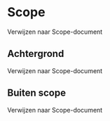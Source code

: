 # Scope

<aside class="note">Verwijzen naar Scope-document</aside>

## Achtergrond

<aside class="note">Verwijzen naar Scope-document</aside>

## Buiten scope

<aside class="note">Verwijzen naar Scope-document</aside>